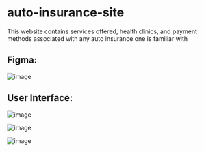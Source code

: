 # auto-insurance-site
This website contains services offered, health clinics, and payment methods associated with any auto insurance one is familiar with 

## Figma:

![image](https://user-images.githubusercontent.com/37605427/185511520-7127e382-cbc0-4396-ba15-cd0dd5dd56f7.png)

## User Interface:

![image](https://user-images.githubusercontent.com/37605427/185512462-30b2d551-11ce-41b5-a05d-f00e5a7b2f19.png)

![image](https://user-images.githubusercontent.com/37605427/185512487-6dab2141-7e9c-44fb-aeb8-cb16541ad314.png)

![image](https://user-images.githubusercontent.com/37605427/185512500-2bd1b5c9-f892-4e77-b48a-9a875b5449ac.png)
